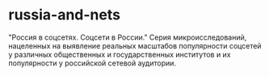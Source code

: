 # russia-and-nets
"Россия в соцсетях. Соцсети в России." Серия микроисследований, нацеленных на выявление реальных масштабов популярности соцсетей у различных общественных и государственных институтов и их популярности у российской сетевой аудитории.
